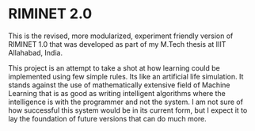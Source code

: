 RIMINET 2.0
===========

This is the revised, more modularized, experiment friendly version of RIMINET 1.0 that was developed as part of my M.Tech thesis at IIIT Allahabad, India.

This project is an attempt to take a shot at how learning could be implemented using few simple rules. Its like an artificial life simulation. It stands against the use of mathematically extensive field of Machine Learning that is as good as writing intelligent algorithms where the intelligence is with the programmer and not the system. I am not sure of how successful this system would be in its current form, but I expect it to lay the foundation of future versions that can do much more.


